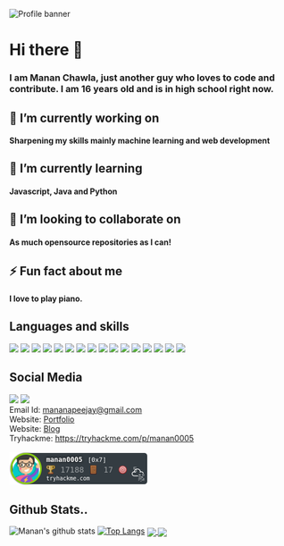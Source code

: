 
![Profile banner](https://github.com/mananchawla2005/mananchawla2005/blob/master/BannerGithub.png)
# Hi there 👋

### I am Manan Chawla, just another guy who loves to code and contribute. I am 16 years old and is in high school right now. 
## 🔭 I’m currently working on 
#### Sharpening my skills mainly machine learning and web development
## 🌱 I’m currently learning 
#### Javascript, Java and Python
## 👯 I’m looking to collaborate on 
#### As much opensource repositories as I can! 
## ⚡ Fun fact about me
#### I love to play piano.

## Languages and skills
<img src="https://img.shields.io/badge/node.js%20-%2343853D.svg?&style=for-the-badge&logo=node.js&logoColor=white"/> <img src="https://img.shields.io/badge/javascript%20-%23323330.svg?&style=for-the-badge&logo=javascript&logoColor=%23F7DF1E"/> <img src="https://img.shields.io/badge/html5%20-%23E34F26.svg?&style=for-the-badge&logo=html5&logoColor=white"/> <img src="https://img.shields.io/badge/css3%20-%231572B6.svg?&style=for-the-badge&logo=css3&logoColor=white"/> <img src="https://img.shields.io/badge/python%20-%2314354C.svg?&style=for-the-badge&logo=python&logoColor=white"/> <img src="https://img.shields.io/badge/java-%23ED8B00.svg?&style=for-the-badge&logo=java&logoColor=white"/> <img src="https://img.shields.io/badge/c%23%20-%23239120.svg?&style=for-the-badge&logo=c-sharp&logoColor=white"/>
<img src="https://img.shields.io/badge/express.js%20-%23404d59.svg?&style=for-the-badge"/> <img src="https://img.shields.io/badge/bootstrap%20-%23563D7C.svg?&style=for-the-badge&logo=bootstrap&logoColor=white"/> <img src="https://img.shields.io/badge/adobe%20photoshop%20-%2331A8FF.svg?&style=for-the-badge&logo=adobe%20photoshop&logoColor=white"/> <img src="https://img.shields.io/badge/adobe%20illustrator%20-%23FF9A00.svg?&style=for-the-badge&logo=adobe%20illustrator&logoColor=white"/> <img src="https://img.shields.io/badge/github%20-%23121011.svg?&style=for-the-badge&logo=github&logoColor=white"/> <img src="https://img.shields.io/badge/unity%20-%23000000.svg?&style=for-the-badge&logo=unity&logoColor=white"/> <img src="https://img.shields.io/badge/-Arduino-00979D?style=for-the-badge&logo=Arduino&logoColor=white"/> <img src="https://img.shields.io/badge/-Raspberry%20Pi-C51A4A?style=for-the-badge&logo=Raspberry-Pi"/> <img src="https://img.shields.io/badge/Jupyter%20-%23F37626.svg?&style=for-the-badge&logo=Jupyter&logoColor=white" />


## Social Media
<a href="https://www.instagram.com/_manan2005/"><img src="https://img.shields.io/badge/<_manan2005>%20-%23E4405F.svg?&style=for-the-badge&logo=Instagram&logoColor=white"/></a> <a href="https://www.linkedin.com/in/manan-chawla-a89855193/"><img src="https://img.shields.io/badge/linkedin%20-%230077B5.svg?&style=for-the-badge&logo=linkedin&logoColor=white"/></a>
<br>
Email Id: [mananapeejay@gmail.com](mailto:mananapeejay@gmail.com)
<br>
Website: [Portfolio](https://new-website-6ef.pages.dev)
<br>
Website: [Blog](https://new-website-6ef.pages.dev/blog)
<br>
Tryhackme: https://tryhackme.com/p/manan0005
<br>
<br>
![](manan0005.png)

## Github Stats..

![Manan's github stats](https://github-readme-stats.vercel.app/api?username=mananchawla2005&show_icons=true&theme=radical)
[![Top Langs](https://github-readme-stats.vercel.app/api/top-langs/?username=mananchawla2005&theme=radical)]()
<a href="https://github.com/mananchawla2005/Hacktoberfest-Repo-Checker">
  <img align="center" src="https://github-readme-stats.vercel.app/api/pin/?username=mananchawla2005&repo=Hacktoberfest-Repo-Checker&theme=radical" />
</a>
<a href="https://github.com/teamneuralnexus/mediviser">
  <img align="center" src="https://github-readme-stats.vercel.app/api/pin/?username=teamneuralnexus&repo=mediviser&theme=radical" />
</a>


<!--
**mananchawla2005/mananchawla2005** is a ✨ _special_ ✨ repository because its `README.md` (this file) appears on your GitHub profile.

Here are some ideas to get you started:

- 🔭 I’m currently working on ...
- 🌱 I’m currently learning ...
- 👯 I’m looking to collaborate on ...
- 🤔 I’m looking for help with ...
- 💬 Ask me about ...
- 📫 How to reach me: ...
- 😄 Pronouns: ...
- ⚡ Fun fact: ...
-->
